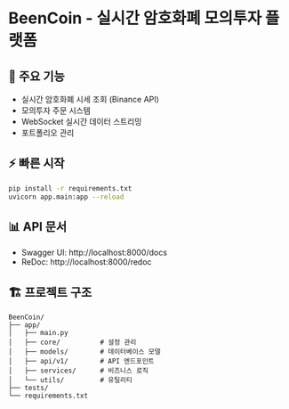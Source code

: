# BeenCoin - 실시간 암호화폐 모의투자 플랫폼

## 🚀 주요 기능
- 실시간 암호화폐 시세 조회 (Binance API)
- 모의투자 주문 시스템
- WebSocket 실시간 데이터 스트리밍
- 포트폴리오 관리

## ⚡ 빠른 시작
```bash
pip install -r requirements.txt
uvicorn app.main:app --reload
```

## 📊 API 문서
- Swagger UI: http://localhost:8000/docs
- ReDoc: http://localhost:8000/redoc

## 🏗️ 프로젝트 구조
```
BeenCoin/
├── app/
│   ├── main.py
│   ├── core/          # 설정 관리
│   ├── models/        # 데이터베이스 모델
│   ├── api/v1/        # API 엔드포인트
│   ├── services/      # 비즈니스 로직
│   └── utils/         # 유틸리티
├── tests/
└── requirements.txt
```
